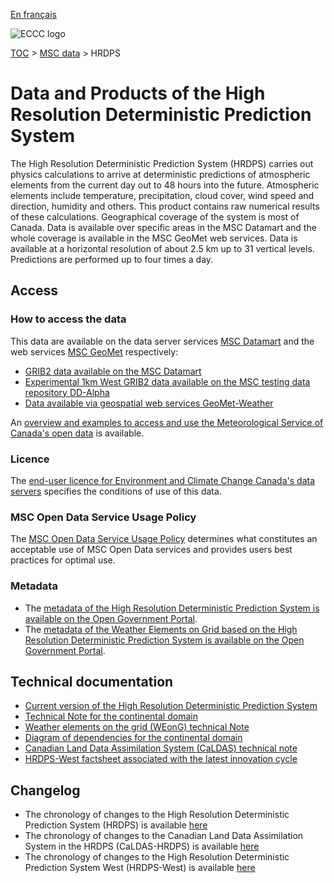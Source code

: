 [En français](readme_hrdps_fr.md)

![ECCC logo](../../img_eccc-logo.png)

[TOC](../../readme_en.md) > [MSC data](../readme_en.md) > HRDPS

# Data and Products of the High Resolution Deterministic Prediction System

The High Resolution Deterministic Prediction System (HRDPS) carries out physics calculations to arrive at deterministic predictions of atmospheric elements from the current day out to 48 hours into the future. Atmospheric elements include temperature, precipitation, cloud cover, wind speed and direction, humidity and others. This product contains raw numerical results of these calculations. Geographical coverage of the system is most of Canada. Data is available over specific areas in the MSC Datamart and the whole coverage is available in the MSC GeoMet web services. Data is available at a horizontal resolution of about 2.5 km up to 31 vertical levels. Predictions are performed up to four times a day.

## Access

### How to access the data

This data are available on the data server services [MSC Datamart](../../msc-datamart/readme_en.md) and the web services [MSC GeoMet](../../msc-geomet/readme_en.md) respectively:

* [GRIB2 data available on the MSC Datamart](readme_hrdps-datamart_en.md) 
* [Experimental 1km West GRIB2 data available on the MSC testing data repository DD-Alpha](readme_hrdps-datamart-alpha_en.md) 
* [Data available via geospatial web services GeoMet-Weather](../../msc-geomet/readme_en.md)

An [overview and examples to access and use the Meteorological Service of Canada's open data](../../usage/readme_en.md) is available.

### Licence

The [end-user licence for Environment and Climate Change Canada's data servers](../../licence/readme_en.md) specifies the conditions of use of this data.

### MSC Open Data Service Usage Policy

The [MSC Open Data Service Usage Policy](../../usage-policy/readme_en.md) determines what constitutes an acceptable use of MSC Open Data services and provides users best practices for optimal use.

### Metadata

* The [metadata of the High Resolution Deterministic Prediction System is available on the Open Government Portal](https://open.canada.ca/data/en/dataset/5b401fa0-6c29-57f0-b3d5-749f301d829d).
* The [metadata of the Weather Elements on Grid based on the High Resolution Deterministic Prediction System is available on the Open Government Portal](https://open.canada.ca/data/en/dataset/9eaf8b65-a734-432e-925c-7fbe8fc65670).

## Technical documentation

* [Current version of the High Resolution Deterministic Prediction System](http://collaboration.cmc.ec.gc.ca/cmc/CMOI/product_guide/docs/tech_specifications/tech_specifications_HRDPS_e.pdf)
* [Technical Note for the continental domain](https://collaboration.cmc.ec.gc.ca/cmc/cmoi/product_guide/docs/tech_notes/technote_hrdps_e.pdf)
* [Weather elements on the grid (WEonG) technical Note](https://collaboration.cmc.ec.gc.ca/cmc/cmoi/product_guide/docs/tech_notes/technote_weong-hrdps_e.pdf)
* [Diagram of dependencies for the continental domain](https://collaboration.cmc.ec.gc.ca/cmc/cmos/public_doc/msc-data/nwep-dependency-diagrams/system_HRDPS_en.svg)
* [Canadian Land Data Assimilation System (CaLDAS) technical note](https://collaboration.cmc.ec.gc.ca/cmc/CMOI/product_guide/docs/tech_notes/technote_hrdps_caldas_e.pdf) 
* [HRDPS-West factsheet associated with the latest innovation cycle](https://collaboration.cmc.ec.gc.ca/cmc/cmoi/product_guide/docs/fact_sheets/factsheet_hrdps-west_e.pdf)

## Changelog

* The chronology of changes to the High Resolution Deterministic Prediction System (HRDPS) is available [here](changelog_hrdps_en.md)
* The chronology of changes to the Canadian Land Data Assimilation System in the HRDPS (CaLDAS-HRDPS) is available [here](changelog_caldas-hrdps_en.md)
* The chronology of changes to the High Resolution Deterministic Prediction System West (HRDPS-West) is available [here](changelog_hrdps-west_en.md)
